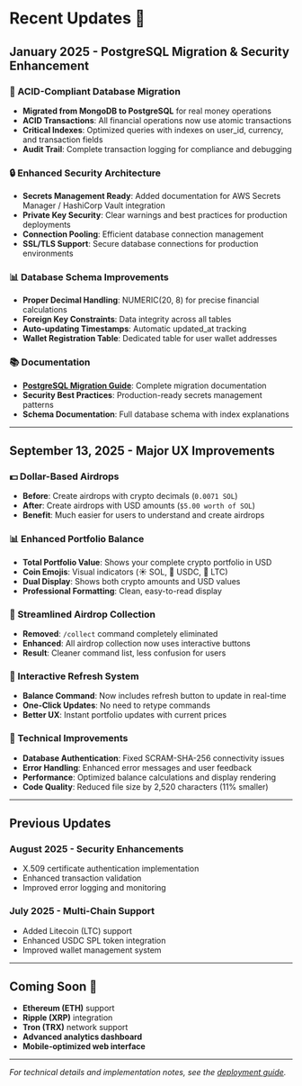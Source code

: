 # Recent Updates 🚀

## January 2025 - PostgreSQL Migration & Security Enhancement

### 🏦 ACID-Compliant Database Migration
- **Migrated from MongoDB to PostgreSQL** for real money operations
- **ACID Transactions**: All financial operations now use atomic transactions
- **Critical Indexes**: Optimized queries with indexes on user_id, currency, and transaction fields
- **Audit Trail**: Complete transaction logging for compliance and debugging

### 🔒 Enhanced Security Architecture
- **Secrets Management Ready**: Added documentation for AWS Secrets Manager / HashiCorp Vault integration
- **Private Key Security**: Clear warnings and best practices for production deployments
- **Connection Pooling**: Efficient database connection management
- **SSL/TLS Support**: Secure database connections for production environments

### 📊 Database Schema Improvements
- **Proper Decimal Handling**: NUMERIC(20, 8) for precise financial calculations
- **Foreign Key Constraints**: Data integrity across all tables
- **Auto-updating Timestamps**: Automatic updated_at tracking
- **Wallet Registration Table**: Dedicated table for user wallet addresses

### 📚 Documentation
- **[PostgreSQL Migration Guide](POSTGRESQL_MIGRATION.md)**: Complete migration documentation
- **Security Best Practices**: Production-ready secrets management patterns
- **Schema Documentation**: Full database schema with index explanations

---

## September 13, 2025 - Major UX Improvements

### 💵 Dollar-Based Airdrops
- **Before**: Create airdrops with crypto decimals (`0.0071 SOL`)
- **After**: Create airdrops with USD amounts (`$5.00 worth of SOL`)
- **Benefit**: Much easier for users to understand and create airdrops

### 📊 Enhanced Portfolio Balance
- **Total Portfolio Value**: Shows your complete crypto portfolio in USD
- **Coin Emojis**: Visual indicators (☀️ SOL, 💚 USDC, 🚀 LTC)
- **Dual Display**: Shows both crypto amounts and USD values
- **Professional Formatting**: Clean, easy-to-read display

### 🎯 Streamlined Airdrop Collection
- **Removed**: `/collect` command completely eliminated
- **Enhanced**: All airdrop collection now uses interactive buttons
- **Result**: Cleaner command list, less confusion for users

### 🔄 Interactive Refresh System
- **Balance Command**: Now includes refresh button to update in real-time
- **One-Click Updates**: No need to retype commands
- **Better UX**: Instant portfolio updates with current prices

### 🔧 Technical Improvements
- **Database Authentication**: Fixed SCRAM-SHA-256 connectivity issues
- **Error Handling**: Enhanced error messages and user feedback
- **Performance**: Optimized balance calculations and display rendering
- **Code Quality**: Reduced file size by 2,520 characters (11% smaller)

---

## Previous Updates

### August 2025 - Security Enhancements
- X.509 certificate authentication implementation
- Enhanced transaction validation
- Improved error logging and monitoring

### July 2025 - Multi-Chain Support
- Added Litecoin (LTC) support
- Enhanced USDC SPL token integration
- Improved wallet management system

---

## Coming Soon 🔮

- **Ethereum (ETH)** support
- **Ripple (XRP)** integration  
- **Tron (TRX)** network support
- **Advanced analytics dashboard**
- **Mobile-optimized web interface**

---

*For technical details and implementation notes, see the [deployment guide](DEPLOYMENT_GUIDE.md).*